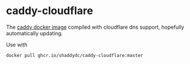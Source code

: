 # caddy-cloudflare

The [caddy docker image](https://registry.hub.docker.com/_/caddy) compiled with cloudflare dns support, hopefully automatically updating. 


Use with 
```
docker pull ghcr.io/shaddydc/caddy-cloudflare:master
```
